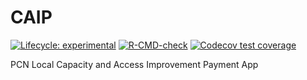 
<!-- README.md is generated from README.Rmd. Please edit that file -->

# CAIP

<!-- badges: start -->

[![Lifecycle:
experimental](https://img.shields.io/badge/lifecycle-experimental-orange.svg)](https://lifecycle.r-lib.org/articles/stages.html#experimental)
[![R-CMD-check](https://github.com/NHS-South-Central-and-West/CAIP/actions/workflows/R-CMD-check.yaml/badge.svg)](https://github.com/NHS-South-Central-and-West/CAIP/actions/workflows/R-CMD-check.yaml)
[![Codecov test
coverage](https://codecov.io/gh/NHS-South-Central-and-West/CAIP/branch/main/graph/badge.svg)](https://app.codecov.io/gh/NHS-South-Central-and-West/CAIP?branch=main)
<!-- badges: end -->

PCN Local Capacity and Access Improvement Payment App
